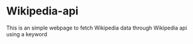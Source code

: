 # Wikipedia-api
This is an simple webpage to fetch Wikipedia data through Wikipedia api using a keyword

##
